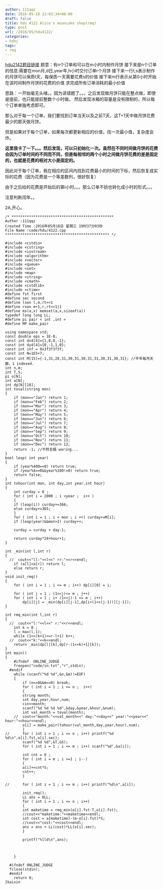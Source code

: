 ```yaml
---
author: 111qqz
date: 2016-05-18 13:03:34+00:00
draft: false
title: hdu 4122 Alice's mooncake shop(rmq)
type: post
url: /2016/05/hdu4122/
categories:
- hdoj
tags:
- rmq
---
```


[hdu2142题目链接](http://acm.hdu.edu.cn/showproblem.php?pid=4122)
题意：有n个订单和可以在m小时内制作月饼
接下来是n个订单的信息:需要在mon月,d日,year年,h小时交付订单r个月饼
接下来一行t,s表示制作的月饼可以保质t天，每保质一天需要花费s的价值
接下来m行表示从第0小时开始在该时间制作月饼的花费的价值
求完成所有订单消耗的最小价值

思路：一开始毫无头绪。。因为读错题了。。。之后发现做月饼只能在整点做，即使是提前，也只能提前整数个小时做。 然后发现冰箱的容量是没有限制的，所以每个订单单独考虑即可。

那么对于每一个订单，我们要找到订单当天以及之前T天，这T+1天中做月饼花费最少的那天做月饼。

但是如果对于每个订单，如果每次都更新相应的价值，找一次最小值，复杂度会炸。

**这里我卡了一下。。。然后发现，可以只初始化一次。虽然在不同时间做月饼的花费会因为订单时间的不同而不同，但是每相邻的两个小时之间做月饼花费的差是固定的，也就是花费的相对大小是固定的。**

因此对于每个订单，我在相应的区间内找到花费最小的时间的下标，然后恢复成实际的花费（因为花费是一个等差数列，很好恢复）

由于之后给的花费是开始后的第i小时。。。那么订单不妨也转化成小时的形式。。。

注意判断闰年。。

2A,开心。

    
    /* ***********************************************
    Author :111qqz
    Created Time :2016年05月18日 星期三 19时37分03秒
    File Name :code/hdu/4122.cpp
    ************************************************ */
    
    #include <cstdio>
    #include <cstring>
    #include <iostream>
    #include <algorithm>
    #include <vector>
    #include <queue>
    #include <set>
    #include <map>
    #include <string>
    #include <cmath>
    #include <cstdlib>
    #include <ctime>
    #define fst first
    #define sec second
    #define lson l,m,rt<<1
    #define rson m+1,r,rt<<1|1
    #define ms(a,x) memset(a,x,sizeof(a))
    typedef long long LL;
    #define pi pair < int ,int >
    #define MP make_pair
    
    using namespace std;
    const double eps = 1E-8;
    const int dx4[4]={1,0,0,-1};
    const int dy4[4]={0,-1,1,0};
    const int inf = 0x3f3f3f3f;
    const int N=1E5+7;
    const int M[15]={-1,31,28,31,30,31,30,31,31,30,31,30,31}; //平年每月天数，1 indexed.
    int n,m;
    int T,S;
    pi o[N];
    int a[N];
    int dp[N][18];
    int toval(string mon)
    {
        if (mon=="Jan") return 1;
        if (mon=="Feb") return 2;
        if (mon=="Mar") return 3;
        if (mon=="Apr") return 4;
        if (mon=="May") return 5;
        if (mon=="Jun") return 6;
        if (mon=="Jul") return 7;
        if (mon=="Aug") return 8;
        if (mon=="Sep") return 9;
        if (mon=="Oct") return 10;
        if (mon=="Nov") return 11;
        if (mon=="Dec") return 12;
        return -1; //不然总报 waring...
    }
    bool leap( int year)
    {
        if (year%400==0) return true;
        if (year%4==0&&year%100!=0) return true;
        return false;
    }
    int tohour(int mon, int day,int year,int hour)
    {
        int curday = 0 ;
        for ( int i = 2000 ; i <year ;  i++ )
        {
    	if (leap(i)) curday+=366;
    	else curday+=365;
        }
        for ( int i = 1 ; i < mon ; i ++) curday+=M[i];
        if (leap(year)&&mon>2) curday++;
    
        curday = curday + day-1;
    
        return curday*24+hour+1;
    }
    
    int _min(int l,int r)
    {
      //  cout<<"ll:"<<l<<" rr:"<<r<<endl;
        if (a[l]<a[r]) return l;
        else return r;
    }
    void init_rmq()
    {
        for ( int i = 1 ; i <= m ; i++) dp[i][0] = i;
    
        for ( int j = 1 ; (1<<j)<= m ; j++)
    	for ( int i = 1 ; i+ (1<<j)-1 <= m ; i++)
    	    dp[i][j] = _min(dp[i][j-1],dp[i+(1<<(j-1))][j-1]);
    }
    
    int rmq_min(int l,int r)
    {
      //  cout<<"l:"<<l<<" r:"<<r<<endl;
        int k = 0 ;
        l = max(l,1);
        while (1<<(k+1)<=r-l+1) k++;
      //  cout<<"k:"<<k<<endl;
        return _min(dp[l][k],dp[r-(1<<k)+1][k]);
    }
    int main()
    {
    	#ifndef  ONLINE_JUDGE 
    	freopen("code/in.txt","r",stdin);
      #endif
    	while (scanf("%d %d",&n,&m)!=EOF)
    	{
    	    if (n==0&&m==0) break;
    	    for ( int i = 1 ; i <= n ;  i++)
    	    {
    		string month;
    		int day,year,hour,num;
    		cin>>month;
    		scanf("%d %d %d %d",&day,&year,&hour,&num);
    		int val_month = toval(month);
    	//	cout<<"month:"<<val_month<<" day:"<<day<<" year:"<<year<<" hour:"<<hour<<endl;
    		o[i] = make_pair(tohour(val_month,day,year,hour),num);
    	    }
    //	    for ( int i = 1 ; i <= n ; i++) printf("%d %d\n",o[i].fst,o[i].sec);
    	    scanf("%d %d",&T,&S);
    	    for ( int i = 1 ; i <= m ; i++) scanf("%d",&a[i]);
    
    	    int cnt = 0 ;
    	    for ( int i = m ; i >=1 ; i--)
    	    {
    		a[i]+=cnt*S;
    		cnt++;
    	    }
    
    //	    for ( int i = 1 ; i <= m ; i++) printf("%d\n",a[i]);
    
    	    init_rmq();
    	    LL ans = 0LL;
    	    for ( int i = 1 ; i <= n ; i++)
    	    {
    		int maketime = rmq_min(o[i].fst-T,o[i].fst);
    		//cout<<"maketime:"<<maketime<<endl;
    		int cost = a[maketime]-(m-o[i].fst)*S;
    		//cout<<"cost:"<<cost<<endl;
    		ans = ans + LL(cost)*LL(o[i].sec);
    	    }
    
    	    printf("%lld\n",ans);
    	    
    
    
    	}
    
      #ifndef ONLINE_JUDGE  
      fclose(stdin);
      #endif
        return 0;
    }kaixin
    



